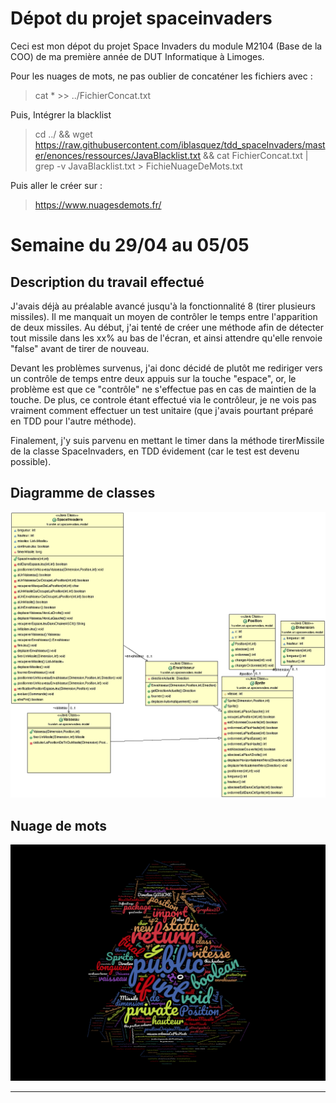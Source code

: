 # Dépot du projet spaceinvaders
Ceci est mon dépot du projet Space Invaders du module M2104 (Base de la COO) de ma première année de DUT Informatique à Limoges.

Pour les nuages de mots, ne pas oublier de concaténer les fichiers avec :
> cat * >> ../FichierConcat.txt

Puis, Intégrer la blacklist
> cd ../ && wget https://raw.githubusercontent.com/iblasquez/tdd_spaceInvaders/master/enonces/ressources/JavaBlacklist.txt && 
cat FichierConcat.txt | grep -v JavaBlacklist.txt > FichieNuageDeMots.txt

Puis aller le créer sur :
> https://www.nuagesdemots.fr/

# Semaine du 29/04 au 05/05

## Description du travail effectué

J'avais déjà au préalable avancé jusqu'à la fonctionnalité 8 (tirer plusieurs missiles). Il me manquait un moyen de contrôler le temps entre l'apparition de deux missiles. Au début, j'ai tenté de créer une méthode afin de détecter tout missile dans les xx% au bas de l'écran, et ainsi attendre qu'elle renvoie "false" avant de tirer de nouveau.

Devant les problèmes survenus, j'ai donc décidé de plutôt me rediriger vers un contrôle de temps entre deux appuis sur la touche "espace", or, le problème est que ce "contrôle" ne s'effectue pas en cas de maintien de la touche. De plus, ce controle étant effectué via le contrôleur, je ne vois pas vraiment comment effectuer un test unitaire (que j'avais pourtant préparé en TDD pour l'autre méthode).

Finalement, j'y suis parvenu en mettant le timer dans la méthode tirerMissile de la classe SpaceInvaders, en TDD évidement (car le test est devenu possible).

## Diagramme de classes

<img src="Diagrammes/diag1.gif" alt="Diagramme de classe"> 


## Nuage de mots

<img src="Diagrammes/wordcloud1.png" alt="Nuage de mots"> 

---
